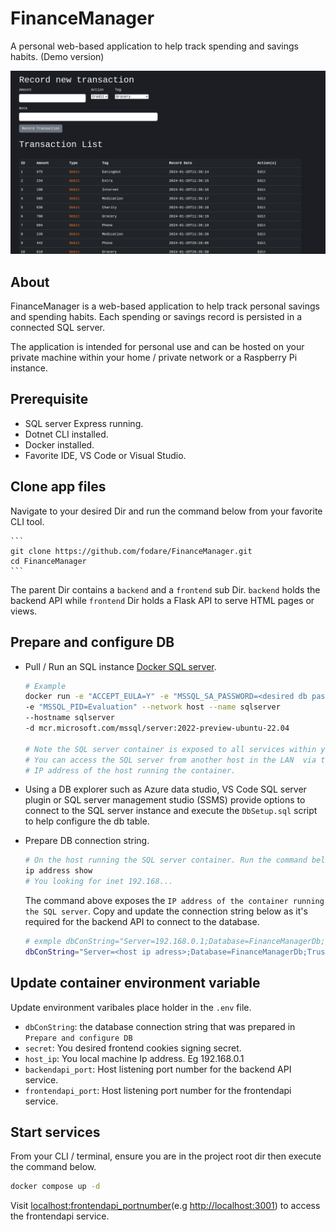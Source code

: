 # FinanceManager

A personal web-based application to help track spending and savings habits. (Demo version)

<img src="https://github.com/fodare/media/blob/main/FinanceManager/App_home_page.png?raw=true" alt="App homepage" title="App homepage">

## About

FinanceManager is a web-based application to help track personal savings and spending habits. Each spending or savings record is persisted in a connected SQL server.

The application is intended for personal use and can be hosted on your private machine within your home / private network or a Raspberry Pi instance.

## Prerequisite

- SQL server Express running.
- Dotnet CLI installed.
- Docker installed.
- Favorite IDE, VS Code or Visual Studio.

## Clone app files

Navigate to your desired Dir and run the command below from your favorite CLI tool.

    ```
    git clone https://github.com/fodare/FinanceManager.git
    cd FinanceManager
    ```
The parent Dir contains a `backend` and a `frontend` sub Dir. `backend` holds the backend API while `frontend` Dir holds a Flask API to serve HTML pages or views.

## Prepare and configure DB

- Pull / Run an SQL instance [Docker SQL server](<https://hub.docker.com/_/microsoft-mssql-server>).

    ```bash
    # Example
    docker run -e "ACCEPT_EULA=Y" -e "MSSQL_SA_PASSWORD=<desired db password>"
    -e "MSSQL_PID=Evaluation" --network host --name sqlserver 
    --hostname sqlserver 
    -d mcr.microsoft.com/mssql/server:2022-preview-ubuntu-22.04

    # Note the SQL server container is exposed to all services within your LAN.
    # You can access the SQL server from another host in the LAN  via the -
    # IP address of the host running the container.
    ```

- Using a DB explorer such as Azure data studio, VS Code SQL server plugin or SQL server management studio (SSMS) provide options to connect to the SQL server instance and execute the `DbSetup.sql` script to help configure the db table.

- Prepare DB connection string.

    ```bash
    # On the host running the SQL server container. Run the command below.
    ip address show
    # You looking for inet 192.168...
    ```

    The command above exposes the `IP address of the container running the SQL server`. Copy and update the connection string below as it's required for the backend API to connect to the database.

    ```bash
    # exmple dbConString="Server=192.168.0.1;Database=FinanceManagerDb;Trusted_Connection=false;TrustServerCertificate=True;User Id=<db username>;Password=<db password>;"
   dbConString="Server=<host ip adress>;Database=FinanceManagerDb;Trusted_Connection=false;TrustServerCertificate=True;User Id=<db username>;Password=<db password>;"
    ```

## Update container environment variable

Update environment varibales place holder in the `.env` file.

- `dbConString`: the database connection string that was prepared in `Prepare and configure DB`
- `secret`: You desired frontend cookies signing secret.
- `host_ip`: You local machine Ip address. Eg 192.168.0.1
- `backendapi_port`: Host listening port number for the backend API service.
- `frontendapi_port`: Host listening port number for the frontendapi service.

## Start services

From your CLI / terminal, ensure you are in the project root dir then execute the command below.

``` bash
docker compose up -d 
```

Visit [localhost:frontendapi_portnumber](<http://localhost:{frontendapi_port number}/>)(e.g <http://localhost:3001>) to access the frontendapi service.
